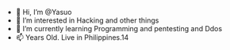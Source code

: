 - 👋 Hi, I’m @Yasuo
- 👀 I’m interested in Hacking and other things
- 🌱 I’m currently learning Programming and pentesting and Ddos
- 📫 Years Old. Live in Philippines.14 
